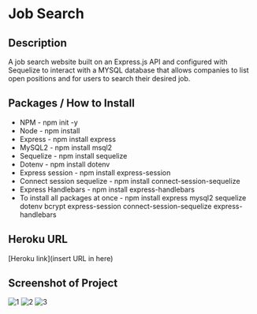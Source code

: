 # Job Search

## Description
A job search website built on an Express.js API and configured with Sequelize to interact with a MYSQL database that allows companies to list open positions and for users to search their desired job.

## Packages / How to Install
* NPM - npm init -y
* Node - npm install
* Express - npm install express 
* MySQL2 - npm install msql2 
* Sequelize - npm install sequelize 
* Dotenv - npm install dotenv
* Express session - npm install express-session
* Connect session sequelize - npm install connect-session-sequelize
* Express Handlebars - npm install express-handlebars
* To install all packages at once - npm install express mysql2 sequelize dotenv bcrypt express-session connect-session-sequelize express-handlebars

## Heroku URL
[Heroku link](insert URL in here)

## Screenshot of Project
![1](https://cassiecatt.github.io/project-2/assets/screenshot-1.png)
![2](https://cassiecatt.github.io/project-2/assets/screenshot-2.png)
![3](https://cassiecatt.github.io/project-2/assets/screenshot-3.png)

